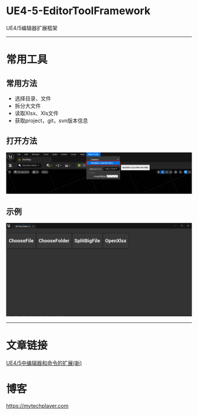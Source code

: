 # UE4-5-EditorToolFramework
UE4/5编辑器扩展框架

------

# 常用工具
## 常用方法
- 选择目录、文件
- 拆分大文件
- 读取Xlsx、Xls文件
- 获取project，git，svn版本信息

## 打开方法
![](https://github.com/CalmLoader/Calmer-PictureBed/blob/main/EditorToolFramework/OpenUtility.png)
## 示例
![](https://github.com/CalmLoader/Calmer-PictureBed/blob/main/EditorToolFramework/ToolWindow.jpg)

-----
# 文章链接
[UE4/5中编辑器和命令的扩展(新)](https://mytechplayer.com/archives/ue45%E4%B8%AD%E7%BC%96%E8%BE%91%E5%99%A8%E5%92%8C%E5%91%BD%E4%BB%A4%E7%9A%84%E6%89%A9%E5%B1%95%E6%96%B0)

# 博客
https://mytechplayer.com
